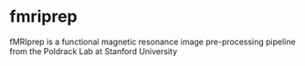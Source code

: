 # fmriprep
fMRIprep is a functional magnetic resonance image pre-processing pipeline from the Poldrack Lab at Stanford University
